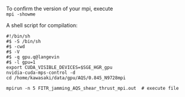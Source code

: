 To confirm the version of your mpi, execute <br>
`mpi -showme`


A shell script for compilation:
```
#!/bin/sh
#$ -S /bin/sh
#$ -cwd
#$ -V
#$ -q gpu.q@langevin                                                                                                                                                          
#$ -l gpu=1
export CUDA_VISIBLE_DEVICES=$SGE_HGR_gpu
nvidia-cuda-mps-control -d
cd /home/kawasaki/data/gpu/AQS/0.845_N9728mpi

mpirun -n 5 FITR_jamming_AQS_shear_thrust_mpi.out  # execute file
```

